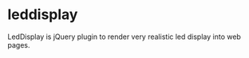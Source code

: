 leddisplay
============

LedDisplay is jQuery plugin to render very realistic led display into web pages.
